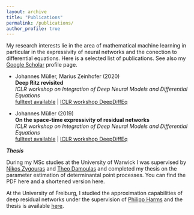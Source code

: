 ```yaml
---
layout: archive
title: "Publications"
permalink: /publications/
author_profile: true
---
```


My research interests lie in the area of mathematical machine learning in particular in the expressivity of neural networks and the conection to differential equations. Here is a selected list of publications. See also my [Google Scholar](https://scholar.google.de/citations?user=Wfww-P8AAAAJ&hl=en) profile page.

* Johannes Müller, Marius Zeinhofer (2020)<br />
**Deep Ritz revisited**<br />
*ICLR workshop on Integration of Deep Neural Models and Differential Equations*<br />
[fulltext available](https://arxiv.org/abs/1912.03937) | [ICLR workshop DeepDiffEq](http://iclr2020deepdiffeq.rice.edu/)

* Johannes Müller (2019)<br />
**On the space-time expressivity of  residual  networks**<br />
*ICLR workshop on Integration of Deep Neural Models and Differential Equations*<br />
[fulltext available](https://arxiv.org/abs/1910.09599) | [ICLR workshop DeepDiffEq](http://iclr2020deepdiffeq.rice.edu/)

***Thesis***

During my MSc studies at the University  of Warwick I was supervised by [Nikos Zygouras](https://warwick.ac.uk/fac/sci/maths/people/staff/zygouras/) and [Theo Damoulas](https://warwick.ac.uk/fac/sci/statistics/staff/academic-research/damoulas) and completed my  thesis on the parameter estimation of determinantal point processes. You can find the PDF here and a shortened version here. 
 
At the University of  Freiburg, I studied the approximation capabilities of deep residual networks under the supervision of [Philipp Harms](https://www.philippharms.com/) and  the thesis is available [here](https://freidok.uni-freiburg.de/data/151788).
